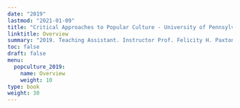 ```yaml
---
date: "2019"
lastmod: "2021-01-09"
title: "Critical Approaches to Popular Culture - University of Pennsylvania"
linktitle: Overview
summary: "2019. Teaching Assistant. Instructor Prof. Felicity H. Paxton"
toc: false
draft: false
menu:
  popculture_2019:
    name: Overview
    weight: 10
type: book
weight: 30
---
```

